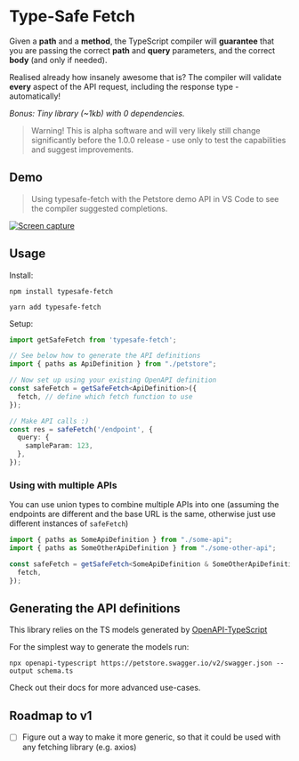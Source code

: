 # Type-Safe Fetch

Given a **path** and a **method**, the TypeScript compiler will **guarantee** that you are passing the correct **path** and **query** parameters, and the correct **body** (and only if needed).

Realised already how insanely awesome that is? The compiler will validate **every** aspect of the API request, including the response type - automatically!

*Bonus: Tiny library (~1kb) with 0 dependencies.*

> Warning! This is alpha software and will very likely still change significantly before the 1.0.0 release - use only to test the capabilities and suggest improvements.

## Demo

> Using typesafe-fetch with the Petstore demo API in VS Code to see the compiler suggested completions.

[![Screen capture](https://media.giphy.com/media/M3HnoezzZ3s7ESdiFD/giphy.gif)](https://giphy.com/gifs/M3HnoezzZ3s7ESdiFD)
## Usage

Install:
```
npm install typesafe-fetch

yarn add typesafe-fetch
```

Setup:

```ts
import getSafeFetch from 'typesafe-fetch';

// See below how to generate the API definitions
import { paths as ApiDefinition } from "./petstore";

// Now set up using your existing OpenAPI definition
const safeFetch = getSafeFetch<ApiDefinition>({
  fetch, // define which fetch function to use
});

// Make API calls :)
const res = safeFetch('/endpoint', {
  query: {
    sampleParam: 123,
  },
});
```

### Using with multiple APIs

You can use union types to combine multiple APIs into one (assuming the endpoints are different and the base URL is the same, otherwise just use different instances of `safeFetch`)

```ts
import { paths as SomeApiDefinition } from "./some-api";
import { paths as SomeOtherApiDefinition } from "./some-other-api";

const safeFetch = getSafeFetch<SomeApiDefinition & SomeOtherApiDefinition>({
  fetch,
});
```

## Generating the API definitions

This library relies on the TS models generated by [OpenAPI-TypeScript](https://github.com/drwpow/openapi-typescript)

For the simplest way to generate the models run:

```
npx openapi-typescript https://petstore.swagger.io/v2/swagger.json --output schema.ts
```

Check out their docs for more advanced use-cases.

## Roadmap to v1

- [ ] Figure out a way to make it more generic, so that it could be used with any fetching library (e.g. axios)